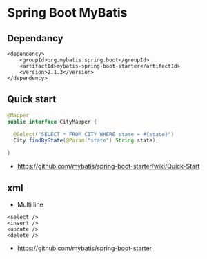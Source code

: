# Spring Boot MyBatis

## Dependancy

```
<dependency>
    <groupId>org.mybatis.spring.boot</groupId>
    <artifactId>mybatis-spring-boot-starter</artifactId>
    <version>2.1.3</version>
</dependency>
```

## Quick start

```java
@Mapper
public interface CityMapper {

  @Select("SELECT * FROM CITY WHERE state = #{state}")
  City findByState(@Param("state") String state);

}
```
* https://github.com/mybatis/spring-boot-starter/wiki/Quick-Start

## xml
* Multi line

```
<select />
<insert />
<update />
<delete />
```


* https://github.com/mybatis/spring-boot-starter
